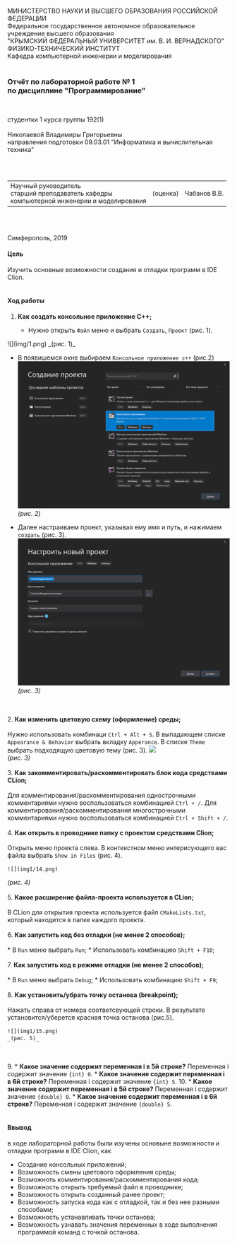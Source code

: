 МИНИСТЕРСТВО НАУКИ  И ВЫСШЕГО ОБРАЗОВАНИЯ РОССИЙСКОЙ ФЕДЕРАЦИИ  
Федеральное государственное автономное образовательное учреждение высшего образования  
"КРЫМСКИЙ ФЕДЕРАЛЬНЫЙ УНИВЕРСИТЕТ им. В. И. ВЕРНАДСКОГО"  
ФИЗИКО-ТЕХНИЧЕСКИЙ ИНСТИТУТ  
Кафедра компьютерной инженерии и моделирования
<br/><br/>
### Отчёт по лабораторной работе № 1<br/> по дисциплине "Программирование"
<br/>

студентки 1 курса группы 192(1)  
<br/>Николаевой Владимиры Григорьевны
<br/>направления подготовки 09.03.01 "Информатика и вычислительная техника" 

<br/><br/>
<table>
<tr><td>Научный руководитель<br/> старший преподаватель кафедры<br/> компьютерной инженерии и моделирования</td>
<td>(оценка)</td>
<td>Чабанов В.В.</td>
</tr>
</table>
<br/><br/>

Симферополь, 2019

#### Цель
Изучить основные возможности создания и отладки программ в IDE Clion.
<br/><br/>
#### Ход работы
1. **Как создать консольное приложение С++;**

   * Нужно открыть `Файл` меню и выбрать `Создать`, `Проект` (рис. 1). 
   
  <div>![](img/1.png)   
  _(рис. 1)_</div>
  
   * В появишемся окне выбираем `Консольное приложение с++` (рис.2)
  ![](img/2.png) 
  _(рис. 2)_

   * Далее настраиваем проект, указывая ему имя и путь, и нажимаем `создать` (рис. 3).
  ![](img/3.png)   
  _(рис. 3)_
  
  <br/><br/>
2. **Как изменить цветовую схему (оформление) среды;**
<br/><br/>
Нужно использовать комбинаци `Ctrl + Alt + S`. В выпадающем списке `Appearance & Behavior` выбрать вкладку `Apperance`.
В списке `Theme` выбрать подходящую цветовую тему (рис. 3).
![](img1/13.png)   
_(рис. 3)_
<br/><br/>
3. **Как закомментировать/раскомментировать блок кода средствами СLion;**
<br/><br/>
Для комментирования/раскомментирования однострочными комментариями нужно воспользоваться комбинацией `Ctrl + /`.
Для комментирования/раскомментирования многострочными комментариями нужно воспользоваться комбинацией `Ctrl + Shift + /`.
<br/><br/>
4. **Как открыть в проводнике папку с проектом средствами Clion;**
<br/><br/>
Открыть меню проекта слева. В контекстном меню интерисующего вас файла выбрать `Show in Files` (рис. 4).

    ![](img1/14.png)
_(рис. 4)_
<br/><br/>
5. **Какое расширение файла-проекта используется в CLion;**
<br/><br/>
В CLion для открытия проекта используется файл `CMakeLists.txt`, который находится в папке каждого проекта.
<br/><br/>
6. **Как запустить код без отладки (не менее 2 способов);**
<br/><br/>
    * В `Run` меню выбрать `Run`;
    * Использовать комбинацию `Shift + F10`;
<br/><br/>
7. **Как запустить код в режиме отладки (не менее 2 способов);**
<br/><br/>
    * В `Run` меню выбрать `Debug`;
    * Использовать комбинацию `Shift + F9`;
<br/><br/>
8. **Как установить/убрать точку останова (breakpoint);**
<br/><br/>
Нажать справа от номера соответсвующей строки. В результате установится/уберется красная точка останова (рис.5).

    ![](img1/15.png)
    _(рис. 5)_
<br/><br/>
9. 
    * **Какое значение содержит переменная i в 5й строке?**
        Переменная i содержит значение `{int} 0`.
    * **Какое значение содержит переменная i в 6й строке?**
        Переменная i содержит значение `{int} 5`.
10. 
    * **Какое значение содержит переменная i в 5й строке?**
        Переменная i содержит значение `{double} 0`.
    * **Какое значение содержит переменная i в 6й строке?**
        Переменная i содержит значение `{double} 5`.
<br/><br/>

#### Ввывод
в ходе лабораторной работы были изучены основыне возможности и отладки программ в IDE Clion, как
* Создание консольных приложений;
* Возможность смены цветового оформления среды;
* Возможноть комментирования/раскомментирования кода;
* Возможность открыть требуемый файл в проводнике;
* Возможность открыть созданный ранее проект;
* Возможность запуска кода как с отладкой, так и без нее разными способами;
* Возможность устанавливать точки останова;
* Возможность узнавать значения переменных в ходе выполнения программой команд с точкой останова.
